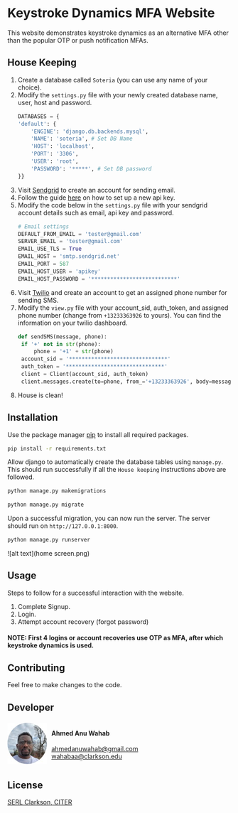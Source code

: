 # Keystroke Dynamics MFA Website

This website demonstrates keystroke dynamics as an alternative MFA other than the popular OTP or push notification MFAs.

## House Keeping
1. Create a database called `Soteria` (you can use any name of your choice).
2. Modify the `settings.py` file with your newly created database name, user, host and password.
    ```python
    DATABASES = {
    'default': {
        'ENGINE': 'django.db.backends.mysql',
        'NAME': 'soteria', # Set DB Name
        'HOST': 'localhost',
        'PORT': '3306',
        'USER': 'root',
        'PASSWORD': '*****', # Set DB password
    }}
    ```
3. Visit [Sendgrid](https://sendgrid.com) to create an account for sending email.
4. Follow the guide [here](https://app.sendgrid.com/guide/integrate/langs/smtp) on how to set up a new api key.
5. Modify the code below in the `settings.py` file with your sendgrid account details such as email, api key and password.
    ```python
    # Email settings
    DEFAULT_FROM_EMAIL = 'tester@gmail.com'
    SERVER_EMAIL = 'tester@gmail.com'
    EMAIL_USE_TLS = True
    EMAIL_HOST = 'smtp.sendgrid.net'
    EMAIL_PORT = 587
    EMAIL_HOST_USER = 'apikey'
    EMAIL_HOST_PASSWORD = '***************************'
    ```
6. Visit [Twilio](https://twilio.com) and create an account to get an assigned phone number for sending SMS. 
7. Modify the `view.py` file with your account_sid, auth_token, and assigned phone number (change from `+13233363926` to yours). You can find the information on your twilio dashboard.
   ```python
   def sendSMS(message, phone):
    if '+' not in str(phone):
        phone = '+1' + str(phone)
    account_sid = '*******************************'
    auth_token = '*******************************'
    client = Client(account_sid, auth_token)
    client.messages.create(to=phone, from_='+13233363926', body=message)
   ```
8. House is clean!

## Installation

Use the package manager [pip](https://pip.pypa.io/en/stable/) to install all required packages.

```bash
pip install -r requirements.txt
```

Allow django to automatically create the database tables using `manage.py`. This should run successfully if all the `House keeping` instructions above are followed.
```bash
python manage.py makemigrations
```

```bash
python manage.py migrate
```

Upon a successful migration, you can now run the server. The server should run on `http://127.0.0.1:8000`.
```bash
python manage.py runserver
```

![alt text](home screen.png)

## Usage
Steps to follow for a successful interaction with the website.
1. Complete Signup.
2. Login.
3. Attempt account recovery (forgot password)

#### NOTE: First 4 logins or account recoveries use OTP as MFA, after which keystroke dynamics is used.


## Contributing

Feel free to make changes to the code.

## Developer
<div style="display:flex;align-items:center;">
    <img src="img_1.png" align="left">
   <div style="margin-left:10px;margin-right:20px;">
   <h4> Ahmed Anu Wahab <br> </h4>

   [ahmedanuwahab@gmail.com](ahmedanuwahab@gmail.com) <br>
   [wahabaa@clarkson.edu](wahabaa@clarkson.edu)

   </div>
</div>



## License

[SERL Clarkson, CITER](https://clarkson.edu)